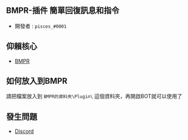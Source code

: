 ## BMPR-插件 簡單回復訊息和指令
* 開發者 : `pisces_#0001`
## 仰賴核心
* [BMPR](https://github.com/ExpTechTW/BMPR)
## 如何放入到BMPR
請把檔案放入到 `BMPR的資料夾\Plugin\` 這個資料夾，再開啟BOT就可以使用了
## 發生問題
* [Discord](https://discord.gg/WUcqzxaq2A)
